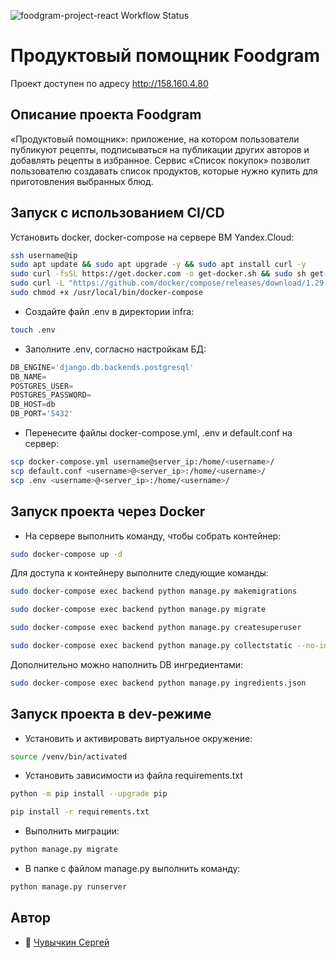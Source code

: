 ![foodgram-project-react Workflow Status](https://github.com/chuvichkin/foodgram-project-react/actions/workflows/foodgram_workflow.yml/badge.svg?branch=master&event=push)
# Продуктовый помощник Foodgram

Проект доступен по адресу http://158.160.4.80

## Описание проекта Foodgram
«Продуктовый помощник»: приложение, на котором пользователи публикуют рецепты, подписываться на публикации других авторов и добавлять рецепты в избранное. Сервис «Список покупок» позволит пользователю создавать список продуктов, которые нужно купить для приготовления выбранных блюд.

## Запуск с использованием CI/CD

Установить docker, docker-compose на сервере ВМ Yandex.Cloud:
```bash
ssh username@ip
sudo apt update && sudo apt upgrade -y && sudo apt install curl -y
sudo curl -fsSL https://get.docker.com -o get-docker.sh && sudo sh get-docker.sh && sudo rm get-docker.sh
sudo curl -L "https://github.com/docker/compose/releases/download/1.29.2/docker-compose-$(uname -s)-$(uname -m)" -o /usr/local/bin/docker-compose
sudo chmod +x /usr/local/bin/docker-compose
```
- Создайте файл .env в директории infra:

```bash
touch .env
```
- Заполните .env, согласно настройкам БД:

```python
DB_ENGINE='django.db.backends.postgresql'
DB_NAME=
POSTGRES_USER=
POSTGRES_PASSWORD=
DB_HOST=db
DB_PORT='5432'
```
- Перенесите файлы docker-compose.yml, .env и default.conf на сервер:

```bash
scp docker-compose.yml username@server_ip:/home/<username>/
scp default.conf <username>@<server_ip>:/home/<username>/
scp .env <username>@<server_ip>:/home/<username>/
```


## Запуск проекта через Docker
- На сервере выполнить команду, чтобы собрать контейнер:
```bash
sudo docker-compose up -d
```

Для доступа к контейнеру выполните следующие команды:

```bash
sudo docker-compose exec backend python manage.py makemigrations
```
```bash
sudo docker-compose exec backend python manage.py migrate
```
```bash
sudo docker-compose exec backend python manage.py createsuperuser
```
```bash
sudo docker-compose exec backend python manage.py collectstatic --no-input
```

Дополнительно можно наполнить DB ингредиентами:

```bash
sudo docker-compose exec backend python manage.py ingredients.json
```

## Запуск проекта в dev-режиме

- Установить и активировать виртуальное окружение:

```bash
source /venv/bin/activated
```

- Установить зависимости из файла requirements.txt

```bash
python -m pip install --upgrade pip
```
```bash
pip install -r requirements.txt
```

- Выполнить миграции:

```bash
python manage.py migrate
```

- В папке с файлом manage.py выполнить команду:
```bash
python manage.py runserver
```

## Автор
- :snake: [Чувычкин Сергей](https://github.com/Chuvichkin)
